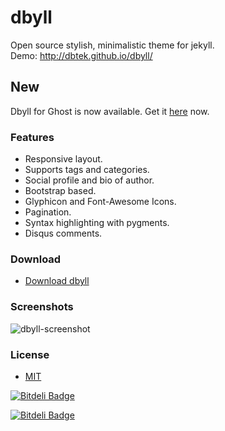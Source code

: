 dbyll
=====

Open source stylish, minimalistic theme for jekyll.  
Demo: http://dbtek.github.io/dbyll/

## New
Dbyll for Ghost is now available. Get it [here](https://github.com/dbtek/dbyll-ghost) now.

### Features
- Responsive layout.
- Supports tags and categories.
- Social profile and bio of author.
- Bootstrap based.
- Glyphicon and Font-Awesome Icons.
- Pagination.
- Syntax highlighting with pygments.
- Disqus comments.


### Download
* [Download dbyll](https://github.com/dbtek/dbyll/archive/master.zip)

### Screenshots

![dbyll-screenshot](	assets/media/dbyll-ss.png)

### License
- [MIT](http://opensource.org/licenses/MIT)



[![Bitdeli Badge](https://d2weczhvl823v0.cloudfront.net/dbtek/dbyll/trend.png)](https://bitdeli.com/free "Bitdeli Badge")



[![Bitdeli Badge](https://d2weczhvl823v0.cloudfront.net/Chievent/dbyll_cn/trend.png)](https://bitdeli.com/free "Bitdeli Badge")

